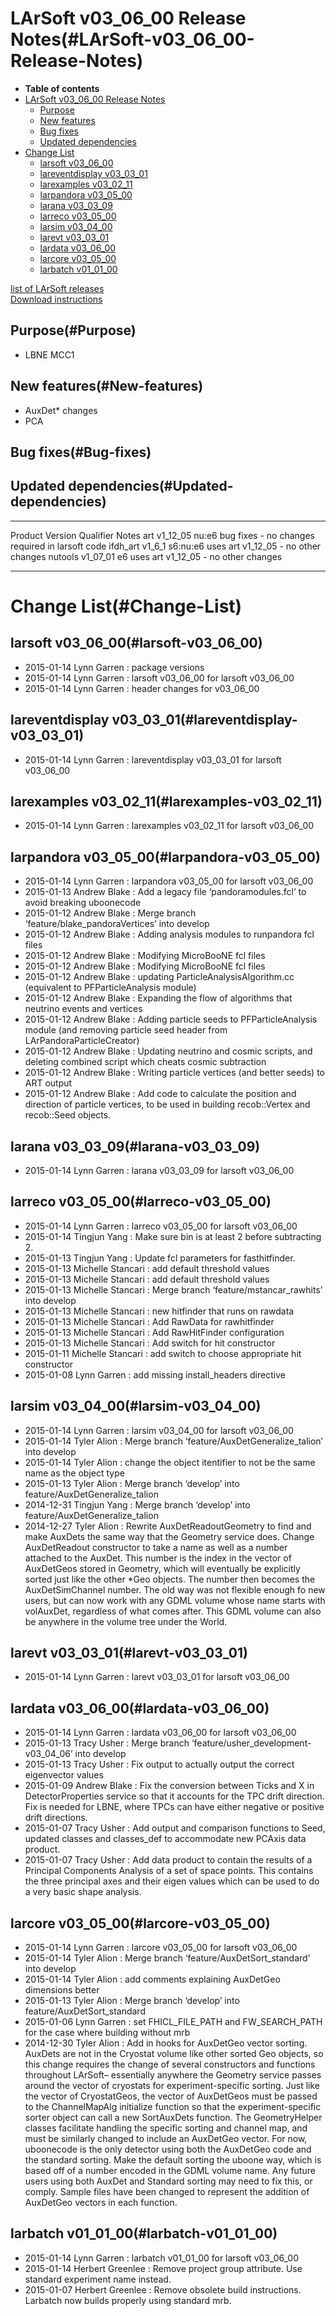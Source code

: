 LArSoft v03\_06\_00 Release Notes(#LArSoft-v03_06_00-Release-Notes)
======================================================================

-   **Table of contents**
-   [LArSoft v03\_06\_00 Release Notes](#LArSoft-v03_06_00-Release-Notes)
    -   [Purpose](#Purpose)
    -   [New features](#New-features)
    -   [Bug fixes](#Bug-fixes)
    -   [Updated dependencies](#Updated-dependencies)
-   [Change List](#Change-List)
    -   [larsoft v03\_06\_00](#larsoft-v03_06_00)
    -   [lareventdisplay v03\_03\_01](#lareventdisplay-v03_03_01)
    -   [larexamples v03\_02\_11](#larexamples-v03_02_11)
    -   [larpandora v03\_05\_00](#larpandora-v03_05_00)
    -   [larana v03\_03\_09](#larana-v03_03_09)
    -   [larreco v03\_05\_00](#larreco-v03_05_00)
    -   [larsim v03\_04\_00](#larsim-v03_04_00)
    -   [larevt v03\_03\_01](#larevt-v03_03_01)
    -   [lardata v03\_06\_00](#lardata-v03_06_00)
    -   [larcore v03\_05\_00](#larcore-v03_05_00)
    -   [larbatch v01\_01\_00](#larbatch-v01_01_00)

[list of LArSoft releases](LArSoft_release_list)\
[Download instructions](http://scisoft.fnal.gov/scisoft/bundles/larsoft/v03_06_00/larsoft-v03_06_00.html)

Purpose(#Purpose)
--------------------

-   LBNE MCC1

New features(#New-features)
------------------------------

-   AuxDet\* changes
-   PCA

Bug fixes(#Bug-fixes)
------------------------

Updated dependencies(#Updated-dependencies)
----------------------------------------------

  ----------- ------------ ----------- -------------------------------------------------
  Product     Version      Qualifier   Notes
  art         v1\_12\_05   nu:e6       bug fixes - no changes required in larsoft code
  ifdh\_art   v1\_6\_1     s6:nu:e6    uses art v1\_12\_05 - no other changes
  nutools     v1\_07\_01   e6          uses art v1\_12\_05 - no other changes
  ----------- ------------ ----------- -------------------------------------------------

Change List(#Change-List)
============================

larsoft v03\_06\_00(#larsoft-v03_06_00)
------------------------------------------

-   2015-01-14 Lynn Garren : package versions
-   2015-01-14 Lynn Garren : larsoft v03\_06\_00 for larsoft v03\_06\_00
-   2015-01-14 Lynn Garren : header changes for v03\_06\_00

lareventdisplay v03\_03\_01(#lareventdisplay-v03_03_01)
----------------------------------------------------------

-   2015-01-14 Lynn Garren : lareventdisplay v03\_03\_01 for larsoft v03\_06\_00

larexamples v03\_02\_11(#larexamples-v03_02_11)
--------------------------------------------------

-   2015-01-14 Lynn Garren : larexamples v03\_02\_11 for larsoft v03\_06\_00

larpandora v03\_05\_00(#larpandora-v03_05_00)
------------------------------------------------

-   2015-01-14 Lynn Garren : larpandora v03\_05\_00 for larsoft v03\_06\_00
-   2015-01-13 Andrew Blake : Add a legacy file ‘pandoramodules.fcl’ to avoid breaking uboonecode
-   2015-01-12 Andrew Blake : Merge branch ‘feature/blake\_pandoraVertices’ into develop
-   2015-01-12 Andrew Blake : Adding analysis modules to runpandora fcl files
-   2015-01-12 Andrew Blake : Modifying MicroBooNE fcl files
-   2015-01-12 Andrew Blake : Modifying MicroBooNE fcl files
-   2015-01-12 Andrew Blake : updating ParticleAnalysisAlgorithm.cc (equivalent to PFParticleAnalysis module)
-   2015-01-12 Andrew Blake : Expanding the flow of algorithms that neutrino events and vertices
-   2015-01-12 Andrew Blake : Adding particle seeds to PFParticleAnalysis module (and removing particle seed header from LArPandoraParticleCreator)
-   2015-01-12 Andrew Blake : Updating neutrino and cosmic scripts, and deleting combined script which cheats cosmic subtraction
-   2015-01-12 Andrew Blake : Writing particle vertices (and better seeds) to ART output
-   2015-01-12 Andrew Blake : Add code to calculate the position and direction of particle vertices, to be used in building recob::Vertex and recob::Seed objects.

larana v03\_03\_09(#larana-v03_03_09)
----------------------------------------

-   2015-01-14 Lynn Garren : larana v03\_03\_09 for larsoft v03\_06\_00

larreco v03\_05\_00(#larreco-v03_05_00)
------------------------------------------

-   2015-01-14 Lynn Garren : larreco v03\_05\_00 for larsoft v03\_06\_00
-   2015-01-14 Tingjun Yang : Make sure bin is at least 2 before subtracting 2.
-   2015-01-13 Tingjun Yang : Update fcl parameters for fasthitfinder.
-   2015-01-13 Michelle Stancari : add default threshold values
-   2015-01-13 Michelle Stancari : add default threshold values
-   2015-01-13 Michelle Stancari : Merge branch ‘feature/mstancar\_rawhits’ into develop
-   2015-01-13 Michelle Stancari : new hitfinder that runs on rawdata
-   2015-01-13 Michelle Stancari : Add RawData for rawhitfinder
-   2015-01-13 Michelle Stancari : Add RawHitFinder configuration
-   2015-01-13 Michelle Stancari : Add switch for hit constructor
-   2015-01-11 Michelle Stancari : add switch to choose appropriate hit constructor
-   2015-01-08 Lynn Garren : add missing install\_headers directive

larsim v03\_04\_00(#larsim-v03_04_00)
----------------------------------------

-   2015-01-14 Lynn Garren : larsim v03\_04\_00 for larsoft v03\_06\_00
-   2015-01-14 Tyler Alion : Merge branch ‘feature/AuxDetGeneralize\_talion’ into develop
-   2015-01-14 Tyler Alion : change the object itentifier to not be the same name as the object type
-   2015-01-13 Tyler Alion : Merge branch ‘develop’ into feature/AuxDetGeneralize\_talion
-   2014-12-31 Tingjun Yang : Merge branch ‘develop’ into feature/AuxDetGeneralize\_talion
-   2014-12-27 Tyler Alion : Rewrite AuxDetReadoutGeometry to find and make AuxDets the same way that the Geometry service does. Change AuxDetReadout constructor to take a name as well as a number attached to the AuxDet. This number is the index in the vector of AuxDetGeos stored in Geometry, which will eventually be explicitly sorted just like the other \*Geo objects. The number then becomes the AuxDetSimChannel number. The old way was not flexible enough fo new users, but can now work with any GDML volume whose name starts with volAuxDet, regardless of what comes after. This GDML volume can also be anywhere in the volume tree under the World.

larevt v03\_03\_01(#larevt-v03_03_01)
----------------------------------------

-   2015-01-14 Lynn Garren : larevt v03\_03\_01 for larsoft v03\_06\_00

lardata v03\_06\_00(#lardata-v03_06_00)
------------------------------------------

-   2015-01-14 Lynn Garren : lardata v03\_06\_00 for larsoft v03\_06\_00
-   2015-01-13 Tracy Usher : Merge branch ‘feature/usher\_development-v03\_04\_06’ into develop
-   2015-01-13 Tracy Usher : Fix output to actually output the correct eigenvector values
-   2015-01-09 Andrew Blake : Fix the conversion between Ticks and X in DetectorProperties service so that it accounts for the TPC drift direction. Fix is needed for LBNE, where TPCs can have either negative or positive drift directions.
-   2015-01-07 Tracy Usher : Add output and comparison functions to Seed, updated classes and classes\_def to accommodate new PCAxis data product.
-   2015-01-07 Tracy Usher : Add data product to contain the results of a Principal Components Analysis of a set of space points. This contains the three principal axes and their eigen values which can be used to do a very basic shape analysis.

larcore v03\_05\_00(#larcore-v03_05_00)
------------------------------------------

-   2015-01-14 Lynn Garren : larcore v03\_05\_00 for larsoft v03\_06\_00
-   2015-01-14 Tyler Alion : Merge branch ‘feature/AuxDetSort\_standard’ into develop
-   2015-01-14 Tyler Alion : add comments explaining AuxDetGeo dimensions better
-   2015-01-13 Tyler Alion : Merge branch ‘develop’ into feature/AuxDetSort\_standard
-   2015-01-06 Lynn Garren : set FHICL\_FILE\_PATH and FW\_SEARCH\_PATH for the case where building without mrb
-   2014-12-30 Tyler Alion : Add in hooks for AuxDetGeo vector sorting. AuxDets are not in the Cryostat volume like other sorted Geo objects, so this change requires the change of several constructors and functions throughout LArSoft– essentially anywhere the Geometry service passes around the vector of cryostats for experiment-specific sorting. Just like the vector of CryostatGeos, the vector of AuxDetGeos must be passed to the ChannelMapAlg initialize function so that the experiment-specific sorter object can call a new SortAuxDets function. The GeometryHelper classes facilitate handling the specific sorting and channel map, and must be similarly changed to include an AuxDetGeo vector. For now, uboonecode is the only detector using both the AuxDetGeo code and the standard sorting. Make the default sorting the uboone way, which is based off of a number encoded in the GDML volume name. Any future users using both AuxDet and Standard sorting may need to fix this, or comply. Sample files have been changed to represent the addition of AuxDetGeo vectors in each function.

larbatch v01\_01\_00(#larbatch-v01_01_00)
--------------------------------------------

-   2015-01-14 Lynn Garren : larbatch v01\_01\_00 for larsoft v03\_06\_00
-   2015-01-14 Herbert Greenlee : Remove project group attribute. Use standard experiment name instead.
-   2015-01-07 Herbert Greenlee : Remove obsolete build instructions. Larbatch now builds properly using standard mrb.
